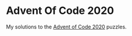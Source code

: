 # Advent Of Code 2020
My solutions to the [Advent of Code 2020](https://adventofcode.com/2020) puzzles.
